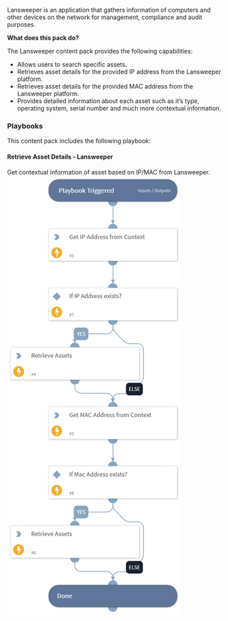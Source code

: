 Lansweeper is an application that gathers information of computers and other devices on the network for management, compliance and audit purposes.


**What does this pack do?**

The Lansweeper content pack provides the following capabilities:
- Allows users to search specific assets.
- Retrieves asset details for the provided IP address from the Lansweeper platform. 
- Retrieves asset details for the provided MAC address from the Lansweeper platform.
- Provides detailed information about each asset such as it’s type, operating system, serial number and much more contextual information.

### Playbooks

This content pack includes the following playbook:

#### Retrieve Asset Details - Lansweeper
Get contextual information of asset based on IP/MAC from Lansweeper.
![Retrieve Asset Details - Lansweeper](binery_files/Retrieve_Asset_Details_-_Lansweeper.png)